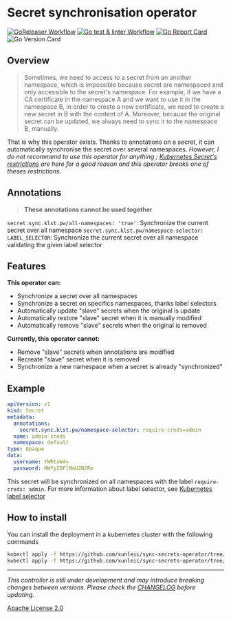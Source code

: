 # Secret synchronisation operator

[![GoReleaser Workflow](https://github.com/xunleii/sync-secrets-operator/workflows/GoReleaser/badge.svg)](https://github.com/xunleii/sync-secrets-operator/actions)
[![Go test & linter Workflow](https://github.com/xunleii/sync-secrets-operator/workflows/Go%20-%20Test%20&%20Lint/badge.svg)](https://github.com/xunleii/sync-secrets-operator/actions)
[![Go Report Card](https://goreportcard.com/badge/github.com/xunleii/sync-secrets-operator)](https://goreportcard.com/report/github.com/xunleii/sync-secrets-operator)
![Go Version Card](https://img.shields.io/github/go-mod/go-version/xunleii/sync-secrets-operator)  

## Overview

> Sometimes, we need to access to a secret from an another namespace, which is impossible because secret are namespaced
> and only accessible to the secret's namespace.
> For example, if we have a CA certificate in the namespace A and we want to use it in the namespace B, in order to
> create a new certificate, we need to create a new secret in B with the content of A. Moreover, because the original
> secret can be updated, we always need to sync it to the namespace B, manually.

That is why this operator exists. Thanks to annotations on a secret, it can automatically synchronise the secret over
several namespaces.  *However, I do not recommend to use this operator for anything ;
[Kubernetes Secret's restrictions](https://kubernetes.io/docs/concepts/configuration/secret/#restrictions) are here
for a good reason and this operator breaks one of theses restrictions.*

## Annotations

> **These annotations cannot be used together**

`secret.sync.klst.pw/all-namespaces: 'true'`: Synchronize the current secret over all namespace
`secret.sync.klst.pw/namespace-selector: LABEL_SELECTOR`: Synchronize the current secret over all namespace
validating the given label selector

## Features

**This operator can:**

- Synchronize a secret over all namespaces
- Synchronize a secret on specifics namespaces, thanks label selectors
- Automatically update "slave" secrets when the original is update
- Automatically restore "slave" secret when it is manually modified
- Automatically remove "slave" secrets when the original is removed

**Currently, this operator cannot:**

- Remove "slave" secrets when annotations are modified
- Recreate "slave" secret when it is removed
- Synchronize a new namespace when a secret is already "synchronized"

## Example

```yaml
apiVersion: v1
kind: Secret
metadata:
  annotations:
    secret.sync.klst.pw/namespace-selector: require-creds=admin
  name: admin-creds
  namespace: default
type: Opaque
data:
  username: YWRtaW4=
  password: MWYyZDFlMmU2N2Rm
```

This secret will be synchronized on all namespaces with the label `require-creds: admin`. For more information about
label selector, see [Kubernetes label selector](https://kubernetes.io/docs/concepts/overview/working-with-objects/labels/#label-selectors.)

## How to install

You can install the deployment in a kubernetes cluster with the following commands

```bash
kubectl apply -f https://github.com/xunleii/sync-secrets-operator/tree/master/deploy/rbac.yaml
kubectl apply -f https://github.com/xunleii/sync-secrets-operator/tree/master/deploy/deployment.yaml
```

---

*This controller is still under development and may introduce breaking changes between versions.
Please check the [CHANGELOG](CHANGELOG.md) before updating.*

[Apache License 2.0](LICENSE)
